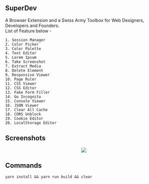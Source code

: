 ## SuperDev

A Browser Extension and a Swiss Army Toolbox for Web Designers, Developers and Founders.  
List of Feature below -

```
1. Session Manager
2. Color Picker
3. Color Palette
4. Text Editor
5. Lorem Ipsum
6. Take Screenshot
7. Extract Media
8. Delete Element
9. Responsive Viewer
10. Page Ruler
11. CSS Viewer
12. CSS Editor
13. Fake Form Filler
14. Go Incognito
15. Console Viewer
16. JSON Viewer
17. Clear All Cache
18. CORS Unblock
19. Cookie Editor
20. LocalStorage Editor
```

## Screenshots

<p align="center">
  <img src="https://github.com/twoabd/SuperDev/blob/main/screenshots/1.png">
</p>

## Commands

```
yarn install && yarn run build && clear
```
